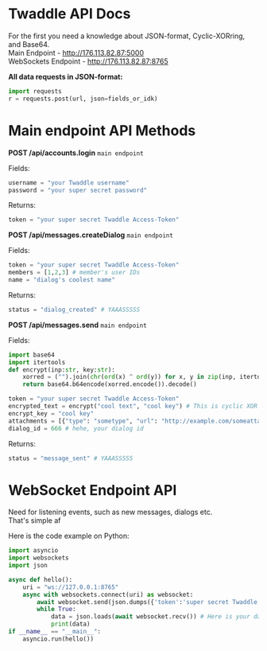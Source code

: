 # Twaddle API Docs
For the first you need a knowledge about JSON-format, Cyclic-XORring, and Base64.<br>
Main Endpoint - http://176.113.82.87:5000<br>
WebSockets Endpoint - http://176.113.82.87:8765

**All data requests in JSON-format:**
```py
import requests
r = requests.post(url, json=fields_or_idk)
```


# Main endpoint API Methods


**POST /api/accounts.login** `main endpoint`

Fields:

```py
username = "your Twaddle username"
password = "your super secret password"
```
Returns:

```py
token = "your super secret Twaddle Access-Token"
```



**POST /api/messages.createDialog** `main endpoint`

Fields:

```py
token = "your super secret Twaddle Access-Token"
members = [1,2,3] # member's user IDs
name = "dialog's coolest name"
```
Returns:

```py
status = "dialog_created" # YAAASSSSS
```



**POST /api/messages.send** `main endpoint`

Fields:

```py
import base64
import itertools
def encrypt(inp:str, key:str):
    xorred = ("").join(chr(ord(x) ^ ord(y)) for x, y in zip(inp, itertools.cycle(key)))
    return base64.b64encode(xorred.encode()).decode()

token = "your super secret Twaddle Access-Token"
encrypted_text = encrypt("cool text", "cool key") # This is cyclic XOR + base64
encrypt_key = "cool key"
attachments = [{"type": "sometype", "url": "http://example.com/someattachment"}] # types - image, audio, video, document or your own types are compatible with your client
dialog_id = 666 # hehe, your dialog id
```
Returns:

```py
status = "message_sent" # YAAASSSSS
```

# WebSocket Endpoint API

Need for listening events, such as new messages, dialogs etc.<br>
That's simple af

Here is the code example on Python:

```python
import asyncio
import websockets
import json

async def hello():
    uri = "ws://127.0.0.1:8765"
    async with websockets.connect(uri) as websocket:
        await websocket.send(json.dumps({'token':'super secret Twaddle token'}))
        while True:
            data = json.loads(await websocket.recv()) # Here is your data :)
            print(data)
if __name__ == "__main__":
    asyncio.run(hello())

```
